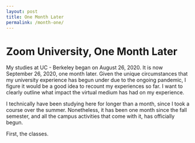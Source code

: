 ```yaml
---
layout: post
title: One Month Later
permalink: /month-one/
---
```


# Zoom University, One Month Later

My studies at UC - Berkeley began on August 26, 2020. It is now September 26, 2020, one month later. Given the unique circumstances that my university experience has begun under due to the ongoing pandemic, I figure it would be a good idea to recount my experiences so far. I want to clearly outline what impact the virtual medium has had on my experience.

I technically have been studying here for longer than a month, since I took a course over the summer. Nonetheless, it has been one month since the fall semester, and all the campus activities that come with it, has officially begun.

First, the classes. 